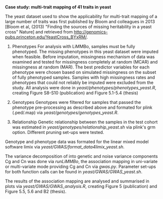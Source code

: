 **Case study: multi-trait mapping of 41 traits in yeast**

The yeast dataset used to show the applicability for multi-trait mapping of a 
large number of traits was first published by Bloom and colleagues in 2013 
[Bloom et al, (2013) "Finding the sources of missing heritability in a yeast
cross" Nature]  and retrieved from
http://genomics-pubs.princeton.edu/YeastCross_BYxRM/.

1. Phenotypes
For analysis with LiMMBo, samples must be fully phenotyped. The missing 
phenotypes in this yeast dataset were imputed when feasible. Before imputation, 
missingness mechanism of data was examined and tested for missingness completely
at random (MCAR) and missingness at random (MAR). The best predictor variables
for each phenotype were chosen based on simulated missingness on the subset of 
fully phenotyped samples. Samples with high missingness rates and phenotypes 
that could not reliably be imputed were excluded from the study. All 
analysis were done in *yeast/phenotypes/phenotypes_yeast.R*, creating Figure
S8-S10 (publication) and Figure 5.1-5.4 (thesis)

1. Genotypes
Genotypes were filtered for samples that passed the phenotype pre-processing
as described above and formated for plink (.ped/.map) via 
*yeast/genotypes/genotypes_yeast.R*.

1. Relationship 
Genetic relationship between the samples in the test cohort was estimated in 
*yeast/genotypes/relationship_yeast.sh* via plink's grm option. Different 
pruning set-ups were tested.

Genotype and phenotype data was formated for the linear mixed model software
limix via *yeast/GWAS/format_data4limix_yeast.sh*.

The variance decomposition of into genetic and noise variance components 
Cg and Cn was done via *runLiMMBo*, the association mapping in 
uni-variate or multi-variate mode providing Cg and Cn via *gwas.py*. 
Parameter set-ups for both function calls can be found in 
*yeast/GWAS/GWAS_yeast.sh*.

The results of the association mapping are analysed and summarised in
plots via *yeast/GWAS/GWAS_analysis.R*, creating Figure 5 (publication) and 
Figure 5.5, 5.6 and B2 (thesis).






